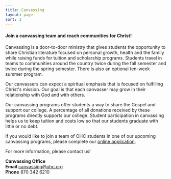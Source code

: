 ```yaml
---
title: Canvassing
layout: page
sort: 3
---
```

#### Join a canvassing team and reach communities for Christ!

Canvassing is a door-to-door ministry that gives students the opportunity to share Christian 
literature focused on personal growth, health and the family while raising funds for tuition and 
scholarship programs. Students travel in teams to communities around the country twice during 
the fall semester and twice during the spring semester. There is also an optional ten-week 
summer program.

Our canvassers can expect a spiritual emphasis that is focused on fulfilling 
Christ's mission. Our goal is that each canvasser may grow in their relationship 
with God and with others.

Our canvassing programs offer students a way to share the Gospel and support our college. 
A percentage of all donations received by these programs directly supports our college. 
Student participation in canvassing helps us to keep tuition and costs low so that our 
students graduate with little or no debt.

If you would like to join a team of OHC students in one of our upcoming canvassing programs,
please complete our [online application](https://www.surveymoz.com/s/ohc-canvassing-application).

For more information, please contact us!

**Canvassing Office**  
**Email** canvassing@ohc.org  
**Phone** 870 342 6210  